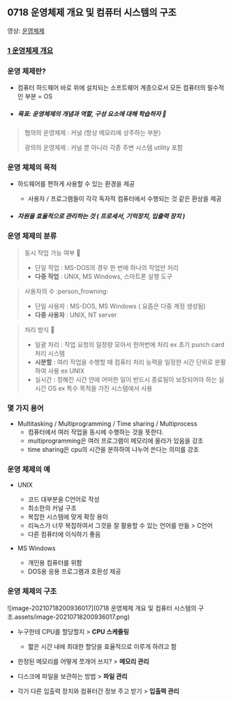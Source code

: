 ## 0718 운영체제 개요 및 컴퓨터 시스템의 구조 

영상: [운영체제](http://www.kocw.net/home/search/kemView.do?kemId=1046323)

### [1 운영체제 개요](https://core.ewha.ac.kr/publicview/C0101020140307151724641842?vmode=f) ​

### 운영 체제란?

- 컴퓨터 하드웨어 바로 위에 설치되는 소프트웨어 계층으로서 모든 컴퓨터의 필수적인 부분 = OS

- ##### 목표: 운영체제의 개념과 역할, 구성 요소에 대해 학습하자 :construction:

> 협의의 운영체제 : 커널 (항상 메모리에 상주하는 부분)
>
> 광의의 운영체제 : 커널 뿐 아니라 각종 주변 시스템 utility 포함 



### 운영 체체의 목적

- 하드웨어를 편하게 사용할 수 있는 환경을 제공 
  - 사용자 / 프로그램들이 각각 독자적 컴퓨터에서 수행되는 것 같은 환상을 제공 

- ##### 자원을 효율적으로 관리하는 것 ( 프로세서, 기억장치, 입출력 장치 )



### 운영 체제의 분류

> 동시 작업 가능 여부 :construction_worker:
>
> - 단일 작업 : MS-DOS의 경우 한 번에 하나의 작업만 처리 
> - **다중 작업** : UNIX, MS Windows, 스마트폰 실행 도구 



> 사용자의 수 :person_frowning:
>
> - 단일 사용자 : MS-DOS, MS Windows ( 요즘은 다중 계정 생성됨)
> - **다중 사용자** : UNIX, NT server 



> 처리 방식 :electric_plug:
>
> - 일괄 처리 : 작업 요청의 일정량 모아서 한꺼번에 처리 ex 초기 punch card 처리 시스템 
> - **시분할** : 여러 작업을 수행할 때 컴퓨터 처리 능력을 일정한 시간 단위로 분활하여 사용 ex UNIX
> - 실시간 : 정해진 시간 안에 어떠한 일이 반드시 종료됨이 보장되어야 하는 실시간 OS ex 특수 목적을 가진 시스템에서 사용 



### 몇 가지 용어

- Multitasking / Multiprogramming / Time sharing / Multiprocess 
  - 컴퓨터에서 여러 작업을 동시에 수행하는 것을 뜻한다. 
  - multiprogramming은 여러 프로그램이 메모리에 올라가 있음을 강조 
  - time sharing은 cpu의 시간을 분하하여 나누어 쓴다는 의미를 강조 



### 운영 체제의 예

- UNIX 
  - 코드 대부분을 C언어로 작성 
  - 최소한의 커널 구조
  - 복잡한 시스템에 맞게 확장 용이
  - 리눅스가 너무 복잡하여서 그것을 잘 활용할 수 있는 언어를 만듦 > C언어
  - 다른 컴퓨터에 이식하기 좋음 



- MS Windows 
  - 개인용 컴퓨터를 위함 
  - DOS용 응용 프로그램과 호환성 제공 



### 운영 체제의 구조

![image-20210718200936017](0718 운영체제 개요 및 컴퓨터 시스템의 구조.assets/image-20210718200936017.png)

- 누구한테 CPU를 할당할지 > **CPU 스케줄링** 
  - 짧은 시간 내에 최대한 할당을 효율적으로 이루게 하려고 함 
- 한정된 메모리를 어떻게 쪼개어 쓰지? > **메모리 관리** 
- 디스크에 파일을 보관하는 방법 > **파일 관리** 

- 각기 다른 입출력 장치와 컴퓨터간 정보 주고 받기 > **입출력 관리**

